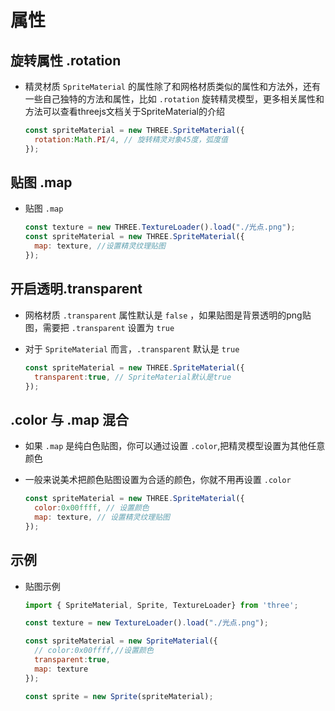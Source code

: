 # 属性

## 旋转属性 .rotation

+ 精灵材质 `SpriteMaterial` 的属性除了和网格材质类似的属性和方法外，还有一些自己独特的方法和属性，比如 `.rotation` 旋转精灵模型，更多相关属性和方法可以查看threejs文档关于SpriteMaterial的介绍

  ```js
  const spriteMaterial = new THREE.SpriteMaterial({
    rotation:Math.PI/4, // 旋转精灵对象45度，弧度值
  });
  ```

## 贴图 .map

+ 贴图 `.map`

  ```js
  const texture = new THREE.TextureLoader().load("./光点.png");
  const spriteMaterial = new THREE.SpriteMaterial({
    map: texture, //设置精灵纹理贴图
  });
  ```

## 开启透明.transparent

+ 网格材质 `.transparent` 属性默认是 `false` ，如果贴图是背景透明的png贴图，需要把 `.transparent` 设置为 `true`
+ 对于 `SpriteMaterial` 而言，`.transparent` 默认是 `true`

  ```js
  const spriteMaterial = new THREE.SpriteMaterial({
    transparent:true, // SpriteMaterial默认是true
  });
  ```

## .color 与 .map 混合

+ 如果 `.map` 是纯白色贴图，你可以通过设置 `.color`,把精灵模型设置为其他任意颜色
+ 一般来说美术把颜色贴图设置为合适的颜色，你就不用再设置 `.color`

  ```js
  const spriteMaterial = new THREE.SpriteMaterial({
    color:0x00ffff, // 设置颜色
    map: texture, // 设置精灵纹理贴图
  });
  ```

## 示例

+ 贴图示例

  ```js
  import { SpriteMaterial, Sprite, TextureLoader} from 'three';

  const texture = new TextureLoader().load("./光点.png");

  const spriteMaterial = new SpriteMaterial({
    // color:0x00ffff,//设置颜色
    transparent:true,
    map: texture
  });

  const sprite = new Sprite(spriteMaterial);
  ```
